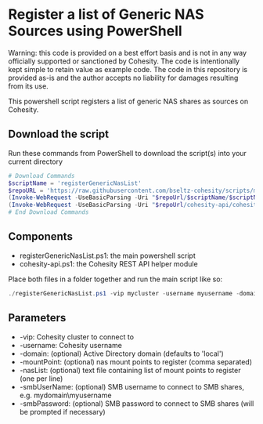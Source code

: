 # Register a list of Generic NAS Sources using PowerShell

Warning: this code is provided on a best effort basis and is not in any way officially supported or sanctioned by Cohesity. The code is intentionally kept simple to retain value as example code. The code in this repository is provided as-is and the author accepts no liability for damages resulting from its use.

This powershell script registers a list of generic NAS shares as sources on Cohesity.

## Download the script

Run these commands from PowerShell to download the script(s) into your current directory

```powershell
# Download Commands
$scriptName = 'registerGenericNasList'
$repoURL = 'https://raw.githubusercontent.com/bseltz-cohesity/scripts/master/powershell'
(Invoke-WebRequest -UseBasicParsing -Uri "$repoUrl/$scriptName/$scriptName.ps1").content | Out-File "$scriptName.ps1"; (Get-Content "$scriptName.ps1") | Set-Content "$scriptName.ps1"
(Invoke-WebRequest -UseBasicParsing -Uri "$repoUrl/cohesity-api/cohesity-api.ps1").content | Out-File cohesity-api.ps1; (Get-Content cohesity-api.ps1) | Set-Content cohesity-api.ps1
# End Download Commands
```

## Components

* registerGenericNasList.ps1: the main powershell script
* cohesity-api.ps1: the Cohesity REST API helper module

Place both files in a folder together and run the main script like so:

```powershell
./registerGenericNasList.ps1 -vip mycluster -username myusername -domain mydomain.net -nasList ./mynaslist.txt -smbUserName mydomain.net\myusername
```

## Parameters

* -vip: Cohesity cluster to connect to
* -username: Cohesity username
* -domain: (optional) Active Directory domain (defaults to 'local')
* -mountPoint: (optional) nas mount points to register (comma separated)
* -nasList: (optional) text file containing list of mount points to register (one per line)
* -smbUserName: (optional) SMB username to connect to SMB shares, e.g. mydomain\myusername
* -smbPassword: (optional) SMB password to connect to SMB shares (will be prompted if necessary)
